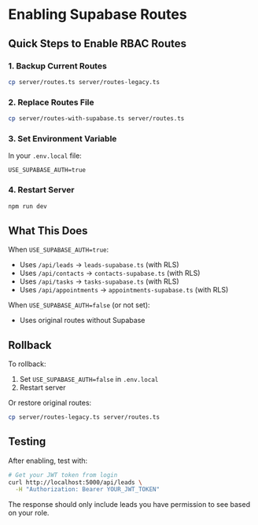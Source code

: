 # Enabling Supabase Routes

## Quick Steps to Enable RBAC Routes

### 1. Backup Current Routes
```bash
cp server/routes.ts server/routes-legacy.ts
```

### 2. Replace Routes File
```bash
cp server/routes-with-supabase.ts server/routes.ts
```

### 3. Set Environment Variable
In your `.env.local` file:
```env
USE_SUPABASE_AUTH=true
```

### 4. Restart Server
```bash
npm run dev
```

## What This Does

When `USE_SUPABASE_AUTH=true`:
- Uses `/api/leads` → `leads-supabase.ts` (with RLS)
- Uses `/api/contacts` → `contacts-supabase.ts` (with RLS)
- Uses `/api/tasks` → `tasks-supabase.ts` (with RLS)
- Uses `/api/appointments` → `appointments-supabase.ts` (with RLS)

When `USE_SUPABASE_AUTH=false` (or not set):
- Uses original routes without Supabase

## Rollback

To rollback:
1. Set `USE_SUPABASE_AUTH=false` in `.env.local`
2. Restart server

Or restore original routes:
```bash
cp server/routes-legacy.ts server/routes.ts
```

## Testing

After enabling, test with:
```bash
# Get your JWT token from login
curl http://localhost:5000/api/leads \
  -H "Authorization: Bearer YOUR_JWT_TOKEN"
```

The response should only include leads you have permission to see based on your role.